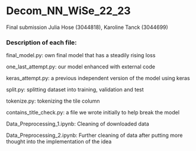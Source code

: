 # Decom_NN_WiSe_22_23
Final submission Julia Hose (3044818), Karoline Tanck (3044699)

### Description of each file:

final_model.py: own final model that has a steadily rising loss

one_last_attempt.py: our model enhanced with external code

keras_attempt.py: a previous independent version of the model using keras

split.py: splitting dataset into training, validation and test

tokenize.py: tokenizing the tile column

contains_title_check.py: a file we wrote initially to help break the model

Data_Preprocessing_1.ipynb: Cleaning of downloaded data 

Data_Preprocessing_2.ipynb: Further cleaning of data after putting more thought into the implementation of the idea

